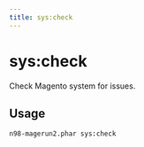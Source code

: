 ```yaml
---
title: sys:check
---
```


# sys:check

Check Magento system for issues.

## Usage
```sh
n98-magerun2.phar sys:check
```

